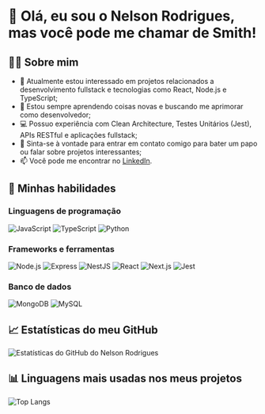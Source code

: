 # 👋 Olá, eu sou o Nelson Rodrigues, mas você pode me chamar de Smith!

## 👨‍💻 Sobre mim

- 👀 Atualmente estou interessado em projetos relacionados a desenvolvimento fullstack e tecnologias como React, Node.js e TypeScript;
- 🌱 Estou sempre aprendendo coisas novas e buscando me aprimorar como desenvolvedor;
- 💻 Possuo experiência com Clean Architecture, Testes Unitários (Jest), APIs RESTful e aplicações fullstack;
- 💬 Sinta-se à vontade para entrar em contato comigo para bater um papo ou falar sobre projetos interessantes;
- 📫 Você pode me encontrar no [LinkedIn](https://www.linkedin.com/in/nelson-rodrigues-b74711248/).

## 🚀 Minhas habilidades

### Linguagens de programação

![JavaScript](https://img.shields.io/badge/JavaScript-F7DF1E?style=flat-square&logo=javascript&logoColor=black)
![TypeScript](https://img.shields.io/badge/TypeScript-3178C6?style=flat-square&logo=typescript&logoColor=white)
![Python](https://img.shields.io/badge/Python-3776AB?style=flat-square&logo=python&logoColor=white)

### Frameworks e ferramentas

![Node.js](https://img.shields.io/badge/Node.js-339933?style=flat-square&logo=node.js&logoColor=white)
![Express](https://img.shields.io/badge/Express-000000?style=flat-square&logo=express&logoColor=white)
![NestJS](https://img.shields.io/badge/NestJS-E0234E?style=flat-square&logo=nestjs&logoColor=white)
![React](https://img.shields.io/badge/React-61DAFB?style=flat-square&logo=react&logoColor=black)
![Next.js](https://img.shields.io/badge/Next.js-000000?style=flat-square&logo=next.js&logoColor=white)
![Jest](https://img.shields.io/badge/Jest-C21325?style=flat-square&logo=jest&logoColor=white)

### Banco de dados

![MongoDB](https://img.shields.io/badge/MongoDB-47A248?style=flat-square&logo=mongodb&logoColor=white)
![MySQL](https://img.shields.io/badge/MySQL-4479A1?style=flat-square&logo=mysql&logoColor=white)

## 📈 Estatísticas do meu GitHub

![Estatísticas do GitHub do Nelson Rodrigues](https://github-readme-stats.vercel.app/api?username=jhonsmith0&show_icons=true&theme=radical)

## 📊 Linguagens mais usadas nos meus projetos

![Top Langs](https://github-readme-stats.vercel.app/api/top-langs/?username=jhonsmith0&theme=radical&layout=compact)
